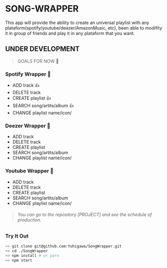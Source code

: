 # SONG-WRAPPER

This app will provide the ability to create an universal playlist with any plataform(spotify/youtube/deezer/AmazonMusic, etc), been able to modifity it in group of friends and play it in any plataform that you want.

## UNDER DEVELOPMENT
> GOALS FOR NOW :file_folder:
### Spotify Wrapper :pushpin:
* ADD track :+1:
* DELETE track
* CREATE playlist :+1:
* SEARCH song/artits/album :+1:
* CHANGE playlist name/icon/

### Deezer Wrapper :pushpin:
* ADD track
* DELETE track
* CREATE playlist
* SEARCH song/artits/album
* CHANGE playlist name/icon/

### Youtube Wrapper :pushpin:
* ADD track
* DELETE track
* CREATE playlist
* SEARCH song/artits/album
* CHANGE playlist name/icon/

> ###### You can go to the repository [PROJECT] and see the schedule of production.

### Try It Out
```sh
~> git clone git@github.com:Yuhigawa/SongWrapper.git
~> cd ./SongWrapper
~> npm install # or yarn
~> npm start
```